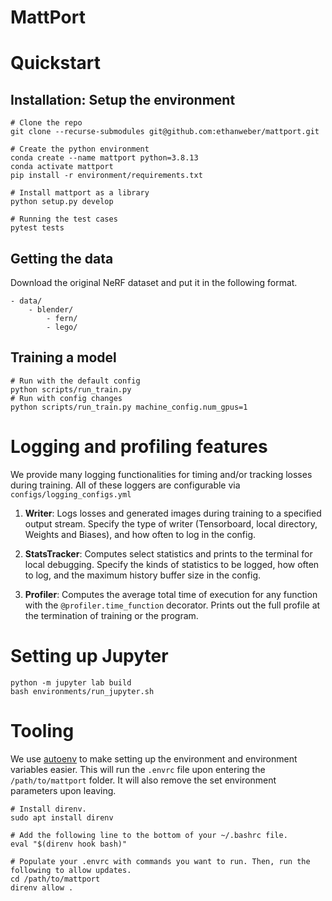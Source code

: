 # MattPort


# Quickstart
## Installation: Setup the environment

```
# Clone the repo
git clone --recurse-submodules git@github.com:ethanweber/mattport.git

# Create the python environment
conda create --name mattport python=3.8.13
conda activate mattport
pip install -r environment/requirements.txt

# Install mattport as a library
python setup.py develop

# Running the test cases
pytest tests
```

## Getting the data

Download the original NeRF dataset and put it in the following format.

```
- data/
    - blender/
        - fern/
        - lego/
```

## Training a model

```
# Run with the default config
python scripts/run_train.py
# Run with config changes
python scripts/run_train.py machine_config.num_gpus=1
```

# Logging and profiling features
We provide many logging functionalities for timing and/or tracking losses during training. All of these loggers are configurable via `configs/logging_configs.yml`

1. **Writer**: Logs losses and generated images during training to a specified output stream. Specify the type of writer (Tensorboard, local directory, Weights and Biases), and how often to log in the config.

2. **StatsTracker**: Computes select statistics and prints to the terminal for local debugging. Specify the kinds of statistics to be logged, how often to log, and the maximum history buffer size in the config.

3. **Profiler**: Computes the average total time of execution for any function with the `@profiler.time_function` decorator. Prints out the full profile at the termination of training or the program.


# Setting up Jupyter

```
python -m jupyter lab build
bash environments/run_jupyter.sh
```

# Tooling

We use [autoenv](https://github.com/hyperupcall/autoenv) to make setting up the environment and environment variables easier. This will run the `.envrc` file upon entering the `/path/to/mattport` folder. It will also remove the set environment parameters upon leaving.

```
# Install direnv.
sudo apt install direnv

# Add the following line to the bottom of your ~/.bashrc file.
eval "$(direnv hook bash)"

# Populate your .envrc with commands you want to run. Then, run the following to allow updates.
cd /path/to/mattport
direnv allow .
```

<!-- Our PyTorch version uses cuda-11.3. -->
<!-- export PATH=/usr/local/cuda-11.3/bin:$PATH -->